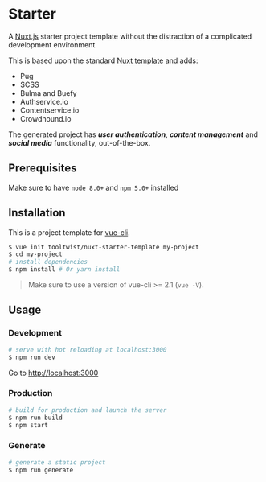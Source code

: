 # Starter

A [Nuxt.js](https://github.com/nuxt/nuxt.js) starter project template without the distraction of a complicated development environment.

This is based upon the standard [Nuxt template](https://github.com/nuxt-community/starter-template) and adds:

- Pug  
- SCSS  
- Bulma and Buefy  
- Authservice.io  
- Contentservice.io  
- Crowdhound.io  

The generated project has ***user authentication***, ***content management*** and ***social media*** functionality, out-of-the-box.

## Prerequisites

Make sure to have `node 8.0+` and `npm 5.0+` installed

## Installation

This is a project template for [vue-cli](https://github.com/vuejs/vue-cli).

``` bash
$ vue init tooltwist/nuxt-starter-template my-project  
$ cd my-project                     
# install dependencies
$ npm install # Or yarn install
```

> Make sure to use a version of vue-cli >= 2.1 (`vue -V`).

## Usage

### Development

``` bash
# serve with hot reloading at localhost:3000
$ npm run dev
```

Go to [http://localhost:3000](http://localhost:3000)

### Production

``` bash
# build for production and launch the server
$ npm run build
$ npm start
```

### Generate

``` bash
# generate a static project
$ npm run generate
```
